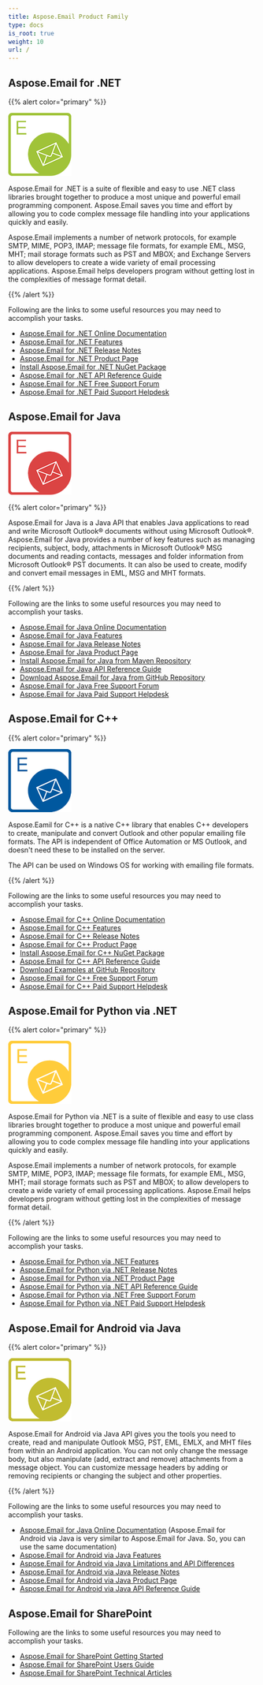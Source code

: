```yaml
---
title: Aspose.Email Product Family
type: docs
is_root: true
weight: 10
url: /
---
```


## Aspose.Email for .NET

{{% alert color="primary" %}} 

![Aspose.Email for .NET Product Logo](home_1.png)

Aspose.Email for .NET is a suite of flexible and easy to use .NET class libraries brought together to produce a most unique and powerful email programming component. Aspose.Email saves you time and effort by allowing you to code complex message file handling into your applications quickly and easily.

Aspose.Email implements a number of network protocols, for example SMTP, MIME, POP3, IMAP; message file formats, for example EML, MSG, MHT; mail storage formats such as PST and MBOX; and Exchange Servers to allow developers to create a wide variety of email processing applications. Aspose.Email helps developers program without getting lost in the complexities of message format detail.

{{% /alert %}} 

Following are the links to some useful resources you may need to accomplish your tasks.

- [Aspose.Email for .NET Online Documentation](/email/net/)
- [Aspose.Email for .NET Features](/email/net/features-overview)
- [Aspose.Email for .NET Release Notes](/email/net/release-notes)
- [Aspose.Email for .NET Product Page](https://products.aspose.com/email/net)
- [Install Aspose.Email for .NET NuGet Package](https://www.nuget.org/packages/Aspose.Email/)
- [Aspose.Email for .NET API Reference Guide](https://apireference.aspose.com/email/net)
- [Aspose.Email for .NET Free Support Forum](https://forum.aspose.com/c/email/12)
- [Aspose.Email for .NET Paid Support Helpdesk](https://helpdesk.aspose.com/)

## Aspose.Email for Java

![Aspose.Email for Java Product Logo](home_2.png)

{{% alert color="primary" %}} 

Aspose.Email for Java is a Java API that enables Java applications to read and write Microsoft Outlook® documents without using Microsoft Outlook®. Aspose.Email for Java provides a number of key features such as managing recipients, subject, body, attachments in Microsoft Outlook® MSG documents and reading contacts, messages and folder information from Microsoft Outlook® PST documents. It can also be used to create, modify and convert email messages in EML, MSG and MHT formats.

{{% /alert %}} 

Following are the links to some useful resources you may need to accomplish your tasks.

- [Aspose.Email for Java Online Documentation](/email/java/)
- [Aspose.Email for Java Features](/email/java/features-overview)
- [Aspose.Email for Java Release Notes](/email/java/release-notes)
- [Aspose.Email for Java Product Page](https://products.aspose.com/email/java)
- [Install Aspose.Email for Java from Maven Repository](/email/java/installation/)
- [Aspose.Email for Java API Reference Guide](https://apireference.aspose.com/email/java)
- [Download Aspose.Email for Java from GitHub Repository](https://github.com/aspose-email/Aspose.Email-for-Java)
- [Aspose.Email for Java Free Support Forum](https://forum.aspose.com/c/email/12)
- [Aspose.Email for Java Paid Support Helpdesk](https://helpdesk.aspose.com/)

## Aspose.Email for C++

{{% alert color="primary" %}} 

![Aspose.Email for C++ Product Logo](home_3.png)

Aspose.Eamil for C++ is a native C++ library that enables C++ developers to create, manipulate and convert Outlook and other popular emailing file formats. The API is independent of Office Automation or MS Outlook, and doesn't need these to be installed on the server.

The API can be used on Windows OS for working with emailing file formats. 

{{% /alert %}} 

Following are the links to some useful resources you may need to accomplish your tasks.

- [Aspose.Email for C++ Online Documentation](/email/cpp/)
- [Aspose.Email for C++ Features](/email/cpp/features-overview)
- [Aspose.Email for C++ Release Notes](/email/cpp/release-notes)
- [Aspose.Email for C++ Product Page](https://products.aspose.com/email/cpp)
- [Install Aspose.Email for C++ NuGet Package](https://www.nuget.org/packages/aspose.email.cpp.vc140/)
- [Aspose.Email for C++ API Reference Guide](https://apireference.aspose.com/email/cpp)
- [Download Examples at GitHub Repository](https://github.com/aspose-email/Aspose.Email-for-C)
- [Aspose.Email for C++ Free Support Forum](https://forum.aspose.com/c/email/12)
- [Aspose.Email for C++ Paid Support Helpdesk](https://helpdesk.aspose.com/)


## Aspose.Email for Python via .NET

{{% alert color="primary" %}} 

![Aspose.Email for Python via .NET Product Logo](home_4.png)

Aspose.Email for Python via .NET is a suite of flexible and easy to use class libraries brought together to produce a most unique and powerful email programming component. Aspose.Email saves you time and effort by allowing you to code complex message file handling into your applications quickly and easily.

Aspose.Email implements a number of network protocols, for example SMTP, MIME, POP3, IMAP; message file formats, for example EML, MSG, MHT; mail storage formats such as PST and MBOX; to allow developers to create a wide variety of email processing applications. Aspose.Email helps developers program without getting lost in the complexities of message format detail.

{{% /alert %}} 

Following are the links to some useful resources you may need to accomplish your tasks.

- [Aspose.Email for Python via .NET Features](/email/python-net/features/)
- [Aspose.Email for Python via .NET Release Notes](/email/python-net/release-notes)
- [Aspose.Email for Python via .NET Product Page](https://products.aspose.com/email/python-net)
- [Aspose.Email for Python via .NET API Reference Guide](https://apireference.aspose.com/email/net)
- [Aspose.Email for Python via .NET Free Support Forum](https://forum.aspose.com/)
- [Aspose.Email for Python via .NET Paid Support Helpdesk](https://helpdesk.aspose.com/)

## Aspose.Email for Android via Java

{{% alert color="primary" %}} 

![Aspose.Email for Android via Java Product Logo](home_5.png)

Aspose.Email for Android via Java API gives you the tools you need to create, read and manipulate Outlook MSG, PST, EML, EMLX, and MHT files from within an Android application. You can not only change the message body, but also manipulate (add, extract and remove) attachments from a message object. You can customize message headers by adding or removing recipients or changing the subject and other properties.

{{% /alert %}} 

Following are the links to some useful resources you may need to accomplish your tasks.

- [Aspose.Email for Java Online Documentation](/email/java/) (Aspose.Email for Android via Java is very similar to Aspose.Email for Java. So, you can use the same documentation)
- [Aspose.Email for Android via Java Features](/email/java/aspose-email-for-android-via-java-features/)
- [Aspose.Email for Android via Java Limitations and API Differences](/email/androidjava/limitations-and-api-differences/)
- [Aspose.Email for Android via Java Release Notes](/email/java/android-via-java-release-notes)
- [Aspose.Email for Android via Java Product Page](https://products.aspose.com/email/android-java)
- [Aspose.Email for Android via Java API Reference Guide](https://apireference.aspose.com/email/java) 

## Aspose.Email for SharePoint

Following are the links to some useful resources you may need to accomplish your tasks.

- [Aspose.Email for SharePoint Getting Started](/email/sharepoint/getting-started/)
- [Aspose.Email for SharePoint Users Guide](/email/sharepoint/user-s-guide/)
- [Aspose.Email for SharePoint Technical Articles](/email/sharepoint/technical-articles/) 
